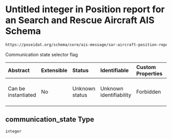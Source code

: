 # Untitled integer in Position report for an Search and Rescue Aircraft AIS Schema

```txt
https://poseidat.org/schema/core/ais-message/sar-aircraft-position-report.json#/properties/communication_state
```

Communication state selector flag

| Abstract            | Extensible | Status         | Identifiable            | Custom Properties | Additional Properties | Access Restrictions | Defined In                                                                                                              |
| :------------------ | :--------- | :------------- | :---------------------- | :---------------- | :-------------------- | :------------------ | :---------------------------------------------------------------------------------------------------------------------- |
| Can be instantiated | No         | Unknown status | Unknown identifiability | Forbidden         | Allowed               | none                | [sar-aircraft-position-report.json*](schemas/core/ais-message/sar-aircraft-position-report.json "open original schema") |

## communication_state Type

`integer`
